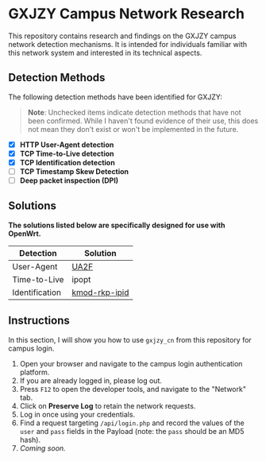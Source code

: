 # GXJZY Campus Network Research
This repository contains research and findings on the GXJZY campus network detection mechanisms. It is intended for individuals familiar with this network system and interested in its technical aspects.

## Detection Methods

The following detection methods have been identified for GXJZY:

> **Note**: Unchecked items indicate detection methods that have not been confirmed. While I haven't found evidence of their use, this does not mean they don't exist or won't be implemented in the future.

- [x] **HTTP User-Agent detection**
- [x] **TCP Time-to-Live detection**
- [x] **TCP Identification detection**
- [ ] **TCP Timestamp Skew Detection**
- [ ] **Deep packet inspection (DPI)**

## Solutions
**The solutions listed below are specifically designed for use with OpenWrt.**

| Detection       | Solution                                              |
|-----------------|-------------------------------------------------------|
| User-Agent      | [UA2F](https://github.com/Zxilly/UA2F)                |
| Time-to-Live    | ipopt                                                 |
| Identification  | [kmod-rkp-ipid](https://github.com/CHN-beta/rkp-ipid) |

## Instructions

In this section, I will show you how to use `gxjzy_cn` from this repository for campus login.

1. Open your browser and navigate to the campus login authentication platform.
2. If you are already logged in, please log out.
3. Press `F12` to open the developer tools, and navigate to the "Network" tab.
4. Click on **Preserve Log** to retain the network requests.
5. Log in once using your credentials.
6. Find a request targeting `/api/login.php` and record the values of the `user` and `pass` fields in the Payload (note: the `pass` should be an MD5 hash).
7. *Coming soon.*
